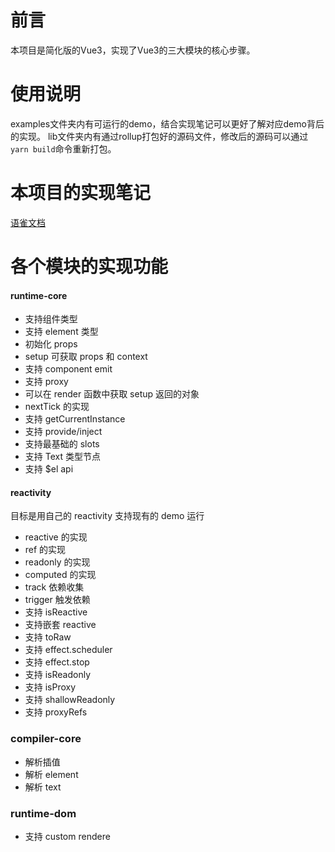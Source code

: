# 前言

本项目是简化版的Vue3，实现了Vue3的三大模块的核心步骤。

# 使用说明

examples文件夹内有可运行的demo，结合实现笔记可以更好了解对应demo背后的实现。
lib文件夹内有通过rollup打包好的源码文件，修改后的源码可以通过`yarn build`命令重新打包。


# 本项目的实现笔记

[语雀文档](https://www.yuque.com/u22076839/ggb9pg/qepeiz)

# 各个模块的实现功能

#### runtime-core

-  支持组件类型
-  支持 element 类型
-  初始化 props
-  setup 可获取 props 和 context
-  支持 component emit
-  支持 proxy
-  可以在 render 函数中获取 setup 返回的对象
-  nextTick 的实现
-  支持 getCurrentInstance
-  支持 provide/inject
-  支持最基础的 slots
-  支持 Text 类型节点
-  支持 $el api

#### reactivity

目标是用自己的 reactivity 支持现有的 demo 运行

-  reactive 的实现
-  ref 的实现
-  readonly 的实现
-  computed 的实现
-  track 依赖收集
-  trigger 触发依赖
-  支持 isReactive
-  支持嵌套 reactive
-  支持 toRaw
-  支持 effect.scheduler
-  支持 effect.stop
-  支持 isReadonly
-  支持 isProxy
-  支持 shallowReadonly
-  支持 proxyRefs

### compiler-core

-  解析插值
-  解析 element
-  解析 text

### runtime-dom

-  支持 custom rendere